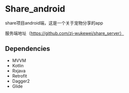 # Share_android
share项目android端，这是一个关于宠物分享的app

服务端地址（https://github.com/zj-wukewei/share_server）

## Dependencies
+ MVVM
+ Kotlin
+ Rxjava
+ Retrofit
+ Dagger2
+ Glide
